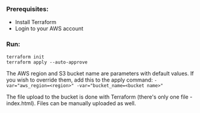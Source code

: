 ### Prerequisites:
- Install Terraform
- Login to your AWS account

### Run:
```
terraform init
terraform apply --auto-approve
```

The AWS region and S3 bucket name are parameters with default values.
If you wish to override them, add this to the apply command: `-var="aws_region=<region>" -var="bucket_name=<bucket name>"`

The file upload to the bucket is done with Terraform (there's only one file - index.html).
Files can be manually uploaded as well.